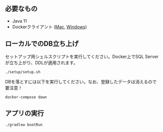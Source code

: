 ## 必要なもの
- Java 11
- Dockerクライアント ([Mac](https://docs.docker.com/desktop/mac/install/), [Windows](https://docs.docker.com/desktop/windows/install/))

## ローカルでのDB立ち上げ
セットアップ用シェルスクリプトを実行してください。Docker上でSQL Serverが立ち上がり、DDLが適用されます。
```shell
./setup/setup.sh
```

DBを落とすには以下を実行してください。なお、登録したデータは消えるので要注意！
```shell
docker-compose down
```

## アプリの実行
```shell
./gradlew bootRun
```
